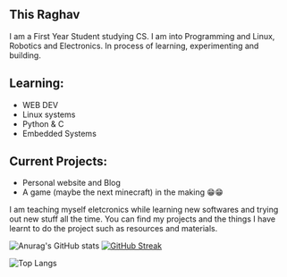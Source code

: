 ##  This Raghav

 I am a First Year Student studying CS. I am into Programming and Linux, Robotics and Electronics. 
 In process of learning, experimenting and building.
 
## Learning:                          
  - WEB DEV
  - Linux systems
  - Python & C
  - Embedded Systems

## Current Projects:
 - Personal website and Blog
 - A game (maybe the next minecraft) in the making 😁😁

 I am teaching myself eletcronics while learning new softwares and trying out new stuff all the time.
 You can find my projects and the things I have learnt to do the project such as resources and materials.

![Anurag's GitHub stats](https://github-readme-stats.vercel.app/api?username=Raghav-Balaji&show_icons=true&theme=tokyonight) [![GitHub Streak](https://streak-stats.demolab.com?user=Raghav-Balaji&theme=algolia&hide_border=true&border_radius=5.8&date_format=M%20j%5B%2C%20Y%5D&dates=19D5EB&currStreakLabel=4F5BEB&currStreakNum=00CDEB)](https://git.io/streak-stats)

![Top Langs](https://github-readme-stats.vercel.app/api/top-langs/?username=Raghav-Balaji)
